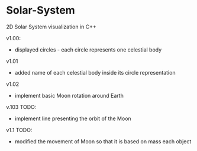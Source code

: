 # Solar-System
2D Solar System visualization in C++

v1.00:

- displayed circles - each circle represents one celestial body

v1.01

- added name of each celestial body inside its circle representation

v1.02
- implement basic Moon rotation around Earth

v.103
TODO:
- implement line presenting the orbit of the Moon

v1.1
TODO:
- modified the movement of Moon so that it is based on mass each object

